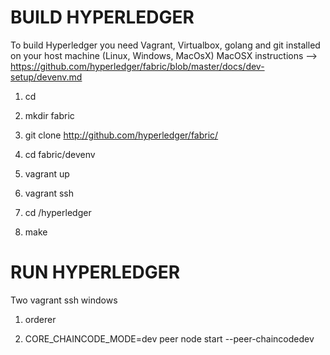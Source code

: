 

BUILD HYPERLEDGER
=================

To build Hyperledger you need Vagrant, Virtualbox, golang and git installed on your host machine (Linux, Windows, MacOsX)
MacOSX instructions --> https://github.com/hyperledger/fabric/blob/master/docs/dev-setup/devenv.md

1. cd

2. mkdir fabric

3. git clone http://github.com/hyperledger/fabric/

4. cd fabric/devenv

5. vagrant up

6. vagrant ssh

7. cd /hyperledger

8. make


RUN HYPERLEDGER
===============

Two vagrant ssh windows


1. orderer

2. CORE_CHAINCODE_MODE=dev peer node start --peer-chaincodedev
